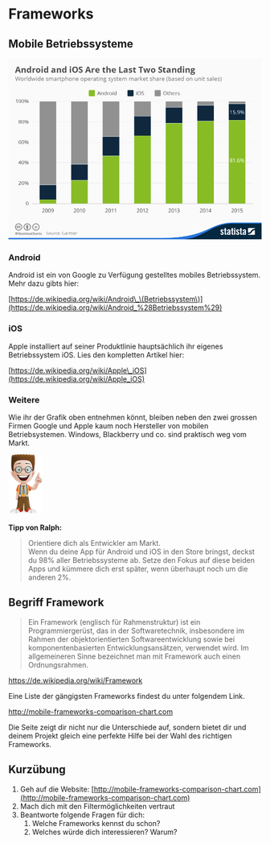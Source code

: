 # Frameworks

## Mobile Betriebssysteme

![](../.gitbook/assets/chartoftheday_4431_smartphone_operating_system_market_share_n.jpg)

### Android

Android ist ein von Google zu Verfügung gestelltes mobiles Betriebssystem. Mehr dazu gibts hier:

[https://de.wikipedia.org/wiki/Android\_\(Betriebssystem\)](https://de.wikipedia.org/wiki/Android_%28Betriebssystem%29)

### iOS

Apple installiert auf seiner Produktlinie hauptsächlich ihr eigenes Betriebssystem iOS. Lies den kompletten Artikel hier:

[https://de.wikipedia.org/wiki/Apple\_iOS](https://de.wikipedia.org/wiki/Apple_iOS)

### Weitere

Wie ihr der Grafik oben entnehmen könnt, bleiben neben den zwei grossen Firmen Google und Apple kaum noch Hersteller von mobilen Betriebsystemen. Windows, Blackberry und co. sind praktisch weg vom Markt.

![](../.gitbook/assets/ralph_tipp.png)

**Tipp von Ralph:**

> Orientiere dich als Entwickler am Markt.  
> Wenn du deine App für Android und iOS in den Store bringst, deckst du 98% aller Betriebssysteme ab. Setze den Fokus auf diese beiden Apps und kümmere dich erst später, wenn überhaupt noch um die anderen 2%.

## Begriff Framework

> Ein Framework \(englisch für Rahmenstruktur\) ist ein Programmiergerüst, das in der Softwaretechnik, insbesondere im Rahmen der objektorientierten Softwareentwicklung sowie bei komponentenbasierten Entwicklungsansätzen, verwendet wird. Im allgemeineren Sinne bezeichnet man mit Framework auch einen Ordnungsrahmen.

[https://de.wikipedia.org/wiki/Framework ](https://de.wikipedia.org/wiki/Framework)

Eine Liste der gängigsten Frameworks findest du unter folgendem Link.

[http://mobile-frameworks-comparison-chart.com ](http://mobile-frameworks-comparison-chart.com/)

Die Seite zeigt dir nicht nur die Unterschiede auf, sondern bietet dir und deinem Projekt gleich eine perfekte Hilfe bei der Wahl des richtigen Frameworks.

## Kurzübung

1. Geh auf die Website: [http://mobile-frameworks-comparison-chart.com](http://mobile-frameworks-comparison-chart.com)
2. Mach dich mit den Filtermöglichkeiten vertraut
3. Beantworte folgende Fragen für dich:
   1. Welche Frameworks kennst du schon?
   2. Welches würde dich interessieren? Warum?

